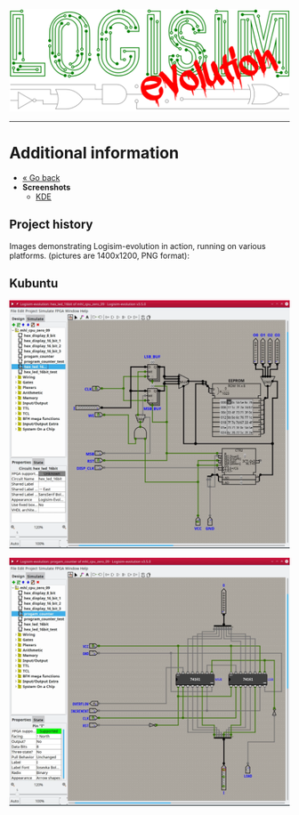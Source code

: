 [![Logisim-evolution](../artwork/logisim-evolution-logo.svg)](https://github.com/logisim-evolution/logisim-evolution)

---

# Additional information #

* [« Go back](../README.md)
* **Screenshots**
  * [KDE](#kubuntu)

## Project history ##

Images demonstrating Logisim-evolution in action, running on various platforms.
(pictures are 1400x1200, PNG format):

## Kubuntu ##

![Logisim-evolution](img/logisim-evolution-01.png)

![Logisim-evolution](img/logisim-evolution-02.png)
